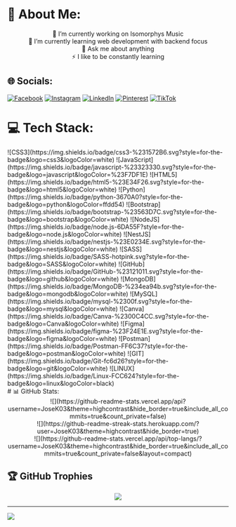 # 💫 About Me:
<div align="center">
🔭 I’m currently working on Isomorphys Music<br>🌱 I’m currently learning web development with backend focus<br>💬 Ask me about anything<br>⚡ I like to be constantly learning 
</div>


## 🌐 Socials:

[![Facebook](https://img.shields.io/badge/Facebook-%231877F2.svg?logo=Facebook&logoColor=white)](https://facebook.com/JoseVargas) [![Instagram](https://img.shields.io/badge/Instagram-%23E4405F.svg?logo=Instagram&logoColor=white)](https://instagram.com/josevargass03) [![LinkedIn](https://img.shields.io/badge/LinkedIn-%230077B5.svg?logo=linkedin&logoColor=white)](https://linkedin.com/in/josevargas) [![Pinterest](https://img.shields.io/badge/Pinterest-%23E60023.svg?logo=Pinterest&logoColor=white)](https://pinterest.com/josevargas03) [![TikTok](https://img.shields.io/badge/TikTok-%23000000.svg?logo=TikTok&logoColor=white)](https://tiktok.com/@daniel03.03) 


# 💻 Tech Stack:
<div style = "align=center">
![CSS3](https://img.shields.io/badge/css3-%231572B6.svg?style=for-the-badge&logo=css3&logoColor=white) ![JavaScript](https://img.shields.io/badge/javascript-%23323330.svg?style=for-the-badge&logo=javascript&logoColor=%23F7DF1E) ![HTML5](https://img.shields.io/badge/html5-%23E34F26.svg?style=for-the-badge&logo=html5&logoColor=white) ![Python](https://img.shields.io/badge/python-3670A0?style=for-the-badge&logo=python&logoColor=ffdd54) ![Bootstrap](https://img.shields.io/badge/bootstrap-%23563D7C.svg?style=for-the-badge&logo=bootstrap&logoColor=white) ![NodeJS](https://img.shields.io/badge/node.js-6DA55F?style=for-the-badge&logo=node.js&logoColor=white) ![NestJS](https://img.shields.io/badge/nestjs-%23E0234E.svg?style=for-the-badge&logo=nestjs&logoColor=white) ![SASS](https://img.shields.io/badge/SASS-hotpink.svg?style=for-the-badge&logo=SASS&logoColor=white) ![GitHub](https://img.shields.io/badge/GitHub-%23121011.svg?style=for-the-badge&logo=github&logoColor=white) ![MongoDB](https://img.shields.io/badge/MongoDB-%234ea94b.svg?style=for-the-badge&logo=mongodb&logoColor=white) ![MySQL](https://img.shields.io/badge/mysql-%2300f.svg?style=for-the-badge&logo=mysql&logoColor=white) ![Canva](https://img.shields.io/badge/Canva-%2300C4CC.svg?style=for-the-badge&logo=Canva&logoColor=white) 	![Figma](https://img.shields.io/badge/figma-%23F24E1E.svg?style=for-the-badge&logo=figma&logoColor=white) ![Postman](https://img.shields.io/badge/Postman-FF6C37?style=for-the-badge&logo=postman&logoColor=white) ![GIT](https://img.shields.io/badge/Git-fc6d26?style=for-the-badge&logo=git&logoColor=white) ![LINUX](https://img.shields.io/badge/Linux-FCC624?style=for-the-badge&logo=linux&logoColor=black)
</div>
# 📊 GitHub Stats:
<div align="center">
![](https://github-readme-stats.vercel.app/api?username=JoseK03&theme=highcontrast&hide_border=true&include_all_commits=true&count_private=false)<br/>
![](https://github-readme-streak-stats.herokuapp.com/?user=JoseK03&theme=highcontrast&hide_border=true)<br/>
![](https://github-readme-stats.vercel.app/api/top-langs/?username=JoseK03&theme=highcontrast&hide_border=true&include_all_commits=true&count_private=false&layout=compact)
</div>

## 🏆 GitHub Trophies
<div align="center">

![](https://github-profile-trophy.vercel.app/?username=JoseK03&theme=juicyfresh&no-frame=false&no-bg=false&margin-w=4)
</div>


---
[![](https://visitcount.itsvg.in/api?id=JoseK03&icon=0&color=0)](https://visitcount.itsvg.in)

<!-- Proudly created with GPRM ( https://gprm.itsvg.in ) -->
